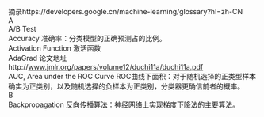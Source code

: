 摘录https://developers.google.cn/machine-learning/glossary?hl=zh-CN  
A  
A/B Test  
Accuracy 准确率：分类模型的正确预测占的比例。  
Activation Function 激活函数  
AdaGrad 论文地址http://www.jmlr.org/papers/volume12/duchi11a/duchi11a.pdf  
AUC, Area under the ROC Curve  ROC曲线下面积：对于随机选择的正类型样本确实为正类别，以及随机选择的负样本为正类别，分类器更确信前者的概率。  
B  
Backpropagation 反向传播算法：神经网络上实现梯度下降法的主要算法。  

